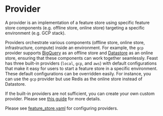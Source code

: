 # Provider

A provider is an implementation of a feature store using specific feature store components \(e.g. offline store, online store\) targeting a specific environment \(e.g. GCP stack\).

Providers orchestrate various components \(offline store, online store, infrastructure, compute\) inside an environment. For example, the `gcp` provider supports [BigQuery](https://cloud.google.com/bigquery) as an offline store and [Datastore](https://cloud.google.com/datastore) as an online store, ensuring that these components can work together seamlessly. Feast has three built-in providers \(`local`, `gcp`, and `aws`\) with default configurations that make it easy for users to start a feature store in a specific environment. These default configurations can be overridden easily. For instance, you can use the `gcp` provider but use Redis as the online store instead of Datastore.

If the built-in providers are not sufficient, you can create your own custom provider. Please see [this guide](../../../how-to-guides/creating-a-custom-provider.md) for more details.

Please see [feature\_store.yaml](../../../reference/feature-repository/feature-store-yaml.md#overview) for configuring providers.


